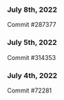 ### July 8th, 2022

Commit #287377

### July 5th, 2022

Commit #314353


### July 4th, 2022

Commit #72281

